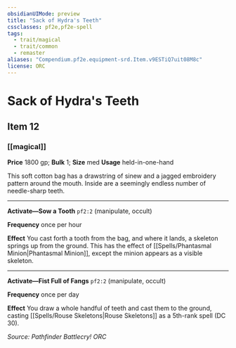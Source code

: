 ```yaml
---
obsidianUIMode: preview
title: "Sack of Hydra's Teeth"
cssclasses: pf2e,pf2e-spell
tags:
  - trait/magical
  - trait/common
  - remaster
aliases: "Compendium.pf2e.equipment-srd.Item.v9ESTiQ7uit08M8c"
license: ORC
---
```

# Sack of Hydra's Teeth
## Item 12
### [[magical]]


**Price** 1800 gp; 
**Bulk** 1; **Size** med
**Usage** held-in-one-hand

This soft cotton bag has a drawstring of sinew and a jagged embroidery pattern around the mouth. Inside are a seemingly endless number of needle-sharp teeth.

* * *

**Activate—Sow a Tooth** `pf2:2` (manipulate, occult)

**Frequency** once per hour

**Effect** You cast forth a tooth from the bag, and where it lands, a skeleton springs up from the ground. This has the effect of [[Spells/Phantasmal Minion|Phantasmal Minion]], except the minion appears as a visible skeleton.

* * *

**Activate—Fist Full of Fangs** `pf2:2` (manipulate, occult)

**Frequency** once per day

**Effect** You draw a whole handful of teeth and cast them to the ground, casting [[Spells/Rouse Skeletons|Rouse Skeletons]] as a 5th-rank spell (DC 30).

*Source: Pathfinder Battlecry!*
*ORC*